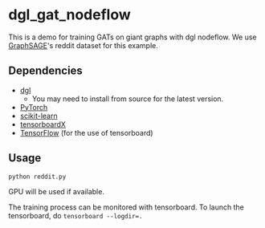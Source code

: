 # dgl_gat_nodeflow
This is a demo for training GATs on giant graphs with dgl nodeflow. We
use [GraphSAGE](http://snap.stanford.edu/graphsage/)'s reddit dataset for this example.

## Dependencies
- [dgl](https://github.com/dmlc/dgl)
    - You may need to install from source for the latest version.
- [PyTorch](https://pytorch.org/)
- [scikit-learn](https://scikit-learn.org/stable/)
- [tensorboardX](https://github.com/lanpa/tensorboardX)
- [TensorFlow](https://www.tensorflow.org/) (for the use of tensorboard)

## Usage
`python reddit.py`

GPU will be used if available.

The training process can be monitored with tensorboard. To launch the tensorboard, do
`tensorboard --logdir=.`
